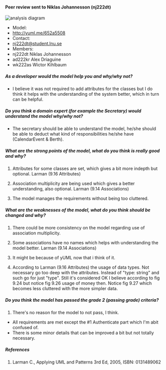 #### Peer review sent to Niklas Johannesson	(nj222dt)

![analysis diagram](http://yuml.me/652a5508)
- Model:
 - http://yuml.me/652a5508
- Contact:
 - nj222dt@student.lnu.se
- Members:
 - nj222dt	Niklas Johannesson	
 - ad222kr	Alex Driaguine	
 - wk222as	Wictor Kihlbaum	

##### As a developer would the model help you and why/why not?
 - I believe it was not required to add attributes for the classes but I do think it helps with the understanding of the system better, which in turn can be helpful. 

##### Do you think a domain expert (for example the Secretary) would understand the model why/why not?
- The secretary should be able to understand the model, he/she should be able to deduct what kind of responsibilities he/she have (CalendarEvent & Berth).

##### What are the strong points of the model, what do you think is really good and why?
1. Attributes for some classes are set, which gives a bit more indepth but optional. Larman (9.16 Attributes)

2. Association multiplicity are being used which gives a better understanding, also optional. Larman (9.14 Associations)

3. The model manages the requirements without being too cluttered.

##### What are the weaknesses of the model, what do you think should be changed and why?
1. There could be more consistency on the model regarding use of association multiplicity.

2. Some associations have no names which helps with understanding the model better. Larman (9.14 Associations)

3. It might be because of yUML now that i think of it.

4. According to Larman (9.16 Attributes) the usage of data types. Not necessary go too deep with the attributes. Instead of "type: string" and such go for just "type". Still it's considered OK I believe according to fig 9.24 but notice fig 9.26 usage of money then. Notice fig 9.27 which becomes less cluttered with the more simpler data.

##### Do you think the model has passed the grade 2 (passing grade) criteria?
1. There's no reason for the model to not pass, I think.
- All requirements are met except the #1 Authenticate part which I'm abit confused of.
- There is some minor details that can be improved a bit but not totally necessary.

##### References
1. Larman C., Applying UML and Patterns 3rd Ed, 2005, ISBN: 0131489062